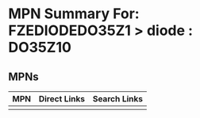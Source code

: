 



# MPN Summary For: FZEDIODEDO35Z1 > diode : DO35Z10

## MPNs
  

|MPN|Direct Links|Search Links|
| :--- | :--- | :--- |
||||
